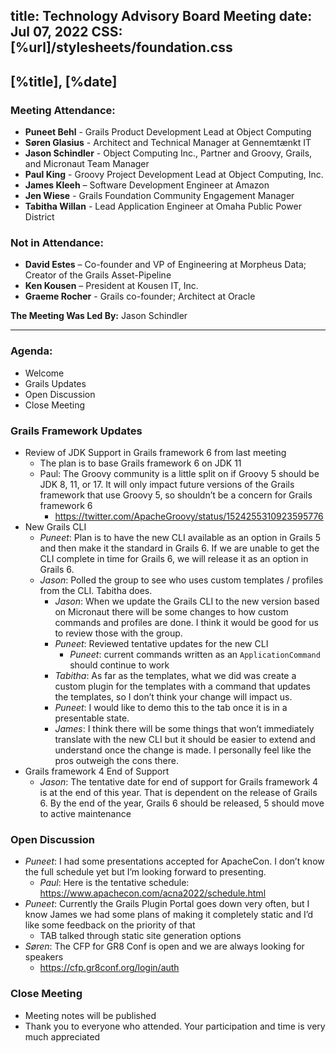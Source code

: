 title: Technology Advisory Board Meeting
date: Jul 07, 2022
CSS: [%url]/stylesheets/foundation.css
---

## [%title], [%date]

### Meeting Attendance:

* **Puneet Behl** - Grails Product Development Lead at Object Computing
* **Søren Glasius** - Architect and Technical Manager at Gennemtænkt IT
* **Jason Schindler** - Object Computing Inc., Partner and Groovy, Grails, and Micronaut Team Manager
* **Paul King** - Groovy Project Development Lead at Object Computing, Inc.
* **James Kleeh** – Software Development Engineer at Amazon
* **Jen Wiese** - Grails Foundation Community Engagement Manager
* **Tabitha Willan** - Lead Application Engineer at Omaha Public Power District


### Not in Attendance:

* **David Estes** – Co-founder and VP of Engineering at Morpheus Data; Creator of the Grails Asset-Pipeline
* **Ken Kousen** – President at Kousen IT, Inc.
* **Graeme Rocher** - Grails co-founder; Architect at Oracle

**The Meeting Was Led By:** Jason Schindler

***

### Agenda:

* Welcome
* Grails Updates
* Open Discussion
* Close Meeting

### Grails Framework Updates

* Review of JDK Support in Grails framework 6 from last meeting
  * The plan is to base Grails framework 6 on JDK 11
  * Paul: The Groovy community is a little split on if Groovy 5 should be JDK 8, 11, or 17.  It will only impact future versions of the Grails framework that use Groovy 5, so shouldn’t be a concern for Grails framework 6
    * https://twitter.com/ApacheGroovy/status/1524255310923595776
* New Grails CLI
  * *Puneet*: Plan is to have the new CLI available as an option in Grails 5 and then make it the standard in Grails 6.  If we are unable to get the CLI complete in time for Grails 6, we will release it as an option in Grails 6.
  * *Jason*: Polled the group to see who uses custom templates / profiles from the CLI.  Tabitha does.
    * *Jason*: When we update the Grails CLI to the new version based on Micronaut there will be some changes to how custom commands and profiles are done.  I think it would be good for us to review those with the group.
    * *Puneet*: Reviewed tentative updates for the new CLI
      * *Puneet*: current commands written as an `ApplicationCommand` should continue to work
    * *Tabitha*: As far as the templates, what we did was create a custom plugin for the templates with a command that updates the templates, so I don’t think your change will impact us.
    * *Puneet*: I would like to demo this to the tab once it is in a presentable state.
    * *James*: I think there will be some things that won’t immediately translate with the new CLI but it should be easier to extend and understand once the change is made.  I personally feel like the pros outweigh the cons there.
* Grails framework 4 End of Support
  * *Jason*: The tentative date for end of support for Grails framework 4 is at the end of this year.  That is dependent on the release of Grails 6.  By the end of the year, Grails 6 should be released, 5 should move to active maintenance

### Open Discussion

* *Puneet*: I had some presentations accepted for ApacheCon.  I don’t know the full schedule yet but I’m looking forward to presenting.
  * *Paul*: Here is the tentative schedule: https://www.apachecon.com/acna2022/schedule.html
* *Puneet*: Currently the Grails Plugin Portal goes down very often, but I know James we had some plans of making it completely static and I’d like some feedback on the priority of that
  * TAB talked through static site generation options
* *Søren*: The CFP for GR8 Conf is open and we are always looking for speakers
  * https://cfp.gr8conf.org/login/auth

### Close Meeting

* Meeting notes will be published
* Thank you to everyone who attended. Your participation and time is very much appreciated
